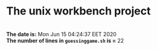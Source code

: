 # The unix workbench project
<br />**The date is:** Mon Jun 15 04:24:37 EET 2020
<br />**The number of lines in `guessinggame.sh` is =** 22

